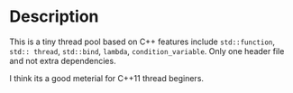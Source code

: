 # Description
This is a tiny thread pool based on  C++ features include `std::function`, `std:: thread`, `std::bind`, `lambda`, `condition_variable`. Only one header file and not extra dependencies.

I think its a good meterial for C++11 thread beginers.
